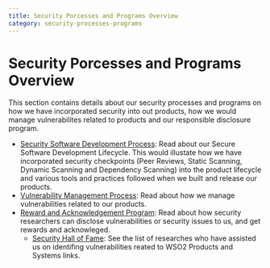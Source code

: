 ```yaml
---
title: Security Porcesses and Programs Overview
category: security-processes-programs
---
```


# Security Porcesses and Programs Overview

This section contains details about our security processes and programs on how we have incorporated security into out products, how we would manage vulnerabilites related to products and our responsible disclosure program.

* [Security Software Development Process]({base_path}}/security-processes-programs/secure-software-development-process/): Read about our Secure Software Development Lifecycle. This would illustate how we have incorporated security checkpoints (Peer Reviews, Static Scanning, Dynamic Scanning and Dependency Scanning) into the product lifecycle and various tools and practices followed when we built and release our products.
* [Vulnerability Management Process]({base_path}}/security-processes-programs/vulnerability-management-process/): Read about how we manage vulnerabilities related to our products.
* [Reward and Acknowledgement Program]({{base_path}}/security-processes-programs/reward-and-acknowledgement-program/): Read about how security researchers can disclose vulnerabilities or security issues to us, and get rewards and acknowleged.
    * [Security Hall of Fame]({{base_path}}/security-processes-programs/reward-and-acknowledgement-program/hall-of-fame/): See the list of researches who have assisted us on identifing vulnerabilities reated to WSO2 Products and Systems links.
